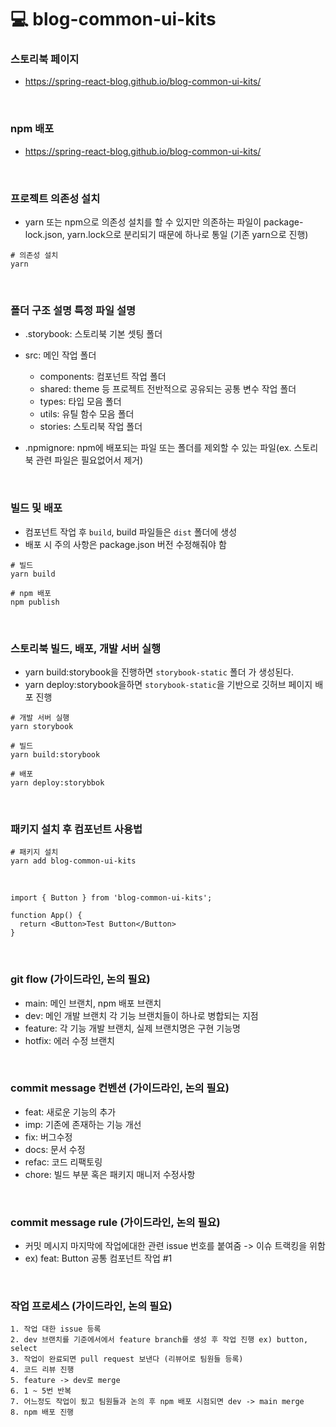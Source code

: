 # 💻 blog-common-ui-kits
### 스토리북 페이지
- https://spring-react-blog.github.io/blog-common-ui-kits/

<br />

### npm 배포
- https://spring-react-blog.github.io/blog-common-ui-kits/

<br />


### 프로젝트 의존성 설치
- yarn 또는 npm으로 의존성 설치를 할 수 있지만 의존하는 파일이 package-lock.json, yarn.lock으로 분리되기 때문에 하나로 통일 (기존 yarn으로 진행)
```
# 의존성 설치
yarn
```
<br />

### 폴더 구조 설명 특정 파일 설명
- .storybook: 스토리북 기본 셋팅 폴더
- src: 메인 작업 폴더
    - components: 컴포넌트 작업 폴더
    - shared: theme 등 프로젝트 전반적으로 공유되는 공통 변수 작업 폴더
    - types: 타입 모음 폴더
    - utils: 유틸 함수 모음 폴더
    - stories: 스토리북 작업 폴더

- .npmignore: npm에 배포되는 파일 또는 폴더를 제외할 수 있는 파일(ex. 스토리북 관련 파일은 필요없어서 제거)

<br />

### 빌드 및 배포
- 컴포넌트 작업 후 `build`, build 파일들은 `dist` 폴더에 생성
- 배포 시 주의 사항은 package.json 버전 수정해줘야 함
```
# 빌드
yarn build

# npm 배포
npm publish
```

<br />

### 스토리북 빌드, 배포, 개발 서버 실행
- yarn build:storybook을 진행하면 `storybook-static` 폴더 가 생성된다.
- yarn deploy:storybook을하면 `storybook-static`을 기반으로 깃허브 페이지 배포 진행
```
# 개발 서버 실행
yarn storybook

# 빌드
yarn build:storybook

# 배포
yarn deploy:storybbok
```

<br />

### 패키지 설치 후 컴포넌트 사용법
```
# 패키지 설치
yarn add blog-common-ui-kits
```

<br />

```tsx
import { Button } from 'blog-common-ui-kits';

function App() {
  return <Button>Test Button</Button>
}
```

<br />

### git flow (가이드라인, 논의 필요)
- main: 메인 브랜치, npm 배포 브랜치
- dev: 메인 개발 브랜치 각 기능 브랜치들이 하나로 병합되는 지점
- feature: 각 기능 개발 브랜치, 실제 브랜치명은 구현 기능명
- hotfix: 에러 수정 브랜치

<br />

### commit message 컨벤션 (가이드라인, 논의 필요)
- feat: 새로운 기능의 추가
- imp: 기존에 존재하는 기능 개선
- fix: 버그수정
- docs: 문서 수정
- refac: 코드 리팩토링
- chore: 빌드 부분 혹은 패키지 매니저 수정사항

<br />

### commit message rule (가이드라인, 논의 필요)
- 커밋 메시지 마지막에 작업에대한 관련 issue 번호를 붙여줌 -> 이슈 트랙킹을 위함
- ex) feat: Button 공통 컴포넌트 작업 #1

<br />

### 작업 프로세스 (가이드라인, 논의 필요)
```
1. 작업 대한 issue 등록
2. dev 브랜치를 기준에서에서 feature branch를 생성 후 작업 진행 ex) button, select
3. 작업이 완료되면 pull request 보낸다 (리뷰어로 팀원들 등록)
4. 코드 리뷰 진행
5. feature -> dev로 merge
6. 1 ~ 5번 반복
7. 어느정도 작업이 됬고 팀원들과 논의 후 npm 배포 시점되면 dev -> main merge
8. npm 배포 진행
```

<br />
